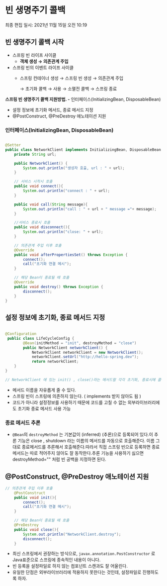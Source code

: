 # 빈 생명주기 콜백

최종 편집 일시: 2021년 11월 15일 오전 10:19

## 빈 생명주기 콜백 시작

- 스프링 빈 라이프 사이클
    - **객체 생성 → 의존관계 주입**
- 스프링 빈의 이벤트 라이프 사이클
    - 스프링 컨테이너 생성 → 스프링 빈 생성 → 의존관계 주입
        
        → 초기화 콜백 → 사용 → 소멸전 콜백 → 스프링 종료
        

**스프링  빈 생명주기 콜백 지원방법.
-** 인터페이스(InitializingBean, DisposableBean)
- 설정 정보에 초기화 메서드, 종료 메서드 지정
- @PostConstruct, @PreDestroy 애노테이션 지원

### 인터페이스(InitializingBean, DisposableBean)

```java

@Setter
public class NetworkClient implements InitializingBean, DisposableBean {
    private String url;

    public NetworkClient() {
        System.out.println("생성자 호출, url : " + url);
    }

    // 서비스 시작시 호출
    public void connect(){
        System.out.println("connect : " + url);
    }

    public void call(String message){
        System.out.println("call : " + url + " message ="+ message);
    }

    //서비스 종료시 호출
    public void disconnect(){
        System.out.println("close: " + url);
    }

    // 의존관계 주입 이후 호출
    @Override
    public void afterPropertiesSet() throws Exception {
        connect();
        call("초기화 연결 메시");
    }

    // 해당 Bean이 종료될 때 호출
    @Override
    public void destroy() throws Exception {
        disconnect();
    }
}
```

## 설정 정보에 초기화, 종료 메서드 지정

```java
	
@Configuration
 public class LifeCycleConfig {
        @Bean(initMethod = "init", destroyMethod = "close")
        public NetworkClient networkClient() {
            NetworkClient networkClient = new NetworkClient();
            networkClient.setUrl("http://hello-spring.dev");
            return networkClient;
    } 
}

// NetworkClient 에 있는 init() , close()라는 메서드랄 각각 초기화, 종료시에 콜백 메서드로 호출 
```

- 메서드 이름을 자유롭게 줄 수 있다.
- 스프링 빈이 스프링에 의존하지 않는다. ( implements 받지 않아도 됨 )
- 코드가 아니라 설정정보를 사용하기 때문에 코드를 고칠 수 없는 외부라이브러리에도 초기화 종료 메서드 사용 가능

### 종료 메서드 추론

- `@Bean`의 `destroyMethod` 는 기본값이 (inferred) (추론)으로 등록되어 있다.이 추론 기능은 close , shutdown 라는 이름의 메서드를 자동으로 호출해준다. 이름 그대로 종료메서드를 추론해서 호출해준다.따라서 직접 스프링 빈으로 등록하면 종료 메서드는 따로 적어주지 않아도 잘 동작한다.추론 기능을 사용하기 싫으면 destroyMethod="" 처럼 빈 공백을 지정하면 된다.

## @PostConstruct, @PreDestroy 애노테이션 지원

```java
// 의존관계 주입 이후 호출
    @PostConstruct
    public void init(){
        connect();
        call("초기화 연결 메시");
    }

    // 해당 Bean이 종료될 때 호출
    @PreDestroy
    public void close(){
        System.out.println("NetworkClient.destroy");
        disconnect();
    }
```

- 최신 스프링에서 권장하는 방식으로, `javax.annotation.PostConstructor` 로 Java표준으로 스프링에 종속적인 내용이 아니다.
- 빈 등록을 설정파일로 하지 않는 컴포넌트 스캔과도 잘 어울린다.
- 유일한 단점은 외부라이브러리에 적용하지 못한다는 것인데, 설정파일로 진행하도록 하자.